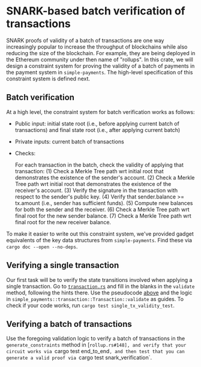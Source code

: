 # SNARK-based batch verification of transactions

SNARK proofs of validity of a batch of transactions are one way increasingly popular to increase the throughput of blockchains while also reducing the size of the blockchain. For example, they are being deployed in the Ethereum community under then name of "rollups". In this crate, we will design a constraint system for proving the validity of a batch of payments in the payment system in `simple-payments`. The high-level specification of this constraint system is defined next.

## Batch verification

At a high level, the constraint system for batch verification works as follows:

* Public input: initial state root (i.e., before applying current batch of transactions) and final state root (i.e., after applying current batch)
* Private inputs: current batch of transactions
* Checks:

  For each transaction in the batch, check the validity of applying that transaction:
  (1) Check a Merkle Tree path wrt initial root that demonstrates the existence of the sender's account.
  (2) Check a Merkle Tree path wrt initial root that demonstrates the existence of the receiver's account.
  (3) Verify the signature in the transaction with respect to the sender's public key.
  (4) Verify that sender.balance >= tx.amount (i.e., sender has sufficient funds).
  (5) Compute new balances for both the sender and the receiver.
  (6) Check a Merkle Tree path wrt final root for the new sender balance.
  (7) Check a Merkle Tree path wrt final root for the new receiver balance.

To make it easier to write out this constraint system, we've provided gadget equivalents of the key data structures from `simple-payments`. Find these via `cargo doc --open --no-deps`.

## Verifying a single transaction

Our first task will be to verify the state transitions involved when applying a single transaction. Go to [`transaction.rs`](./src/transaction.rs) and fill in the blanks in the `validate` method, following the hints there. Use the pseudocode [above](#batch-verification) and the logic in `simple_payments::transaction::Transaction::validate` as guides. To check if your code works, run `cargo test single_tx_validity_test`.


## Verifying a batch of transactions

Use the foregoing validation logic to verify a batch of transactions in the `generate_constraints` method in [`rollup.rs#148], and verify that your circuit works via `cargo test end_to_end`, and then test that you can generate a valid proof via `cargo test snark_verification`.